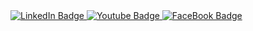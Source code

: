 <div id="badges">
  <a href="https://www.linkedin.com/in/hoàng-nhân-44137b221/">
    <img src="https://img.shields.io/badge/LinkedIn-blue?style=for-the-badge&logo=linkedin&logoColor=white" alt="LinkedIn Badge"/>
  </a>
  <a href="https://www.youtube.com/channel/UCafA4jIXnGgHm1mMnxaIVzA">
    <img src="https://img.shields.io/badge/YouTube-red?style=for-the-badge&logo=youtube&logoColor=white" alt="Youtube Badge"/>
  </a>
  <a href="https://www.facebook.com/profile.php?id=100007726748176">
    <img src="https://img.shields.io/badge/Facebook-1877F2?style=for-the-badge&logo=facebook&logoColor=white" alt="FaceBook Badge"/>
  </a>
</div>
